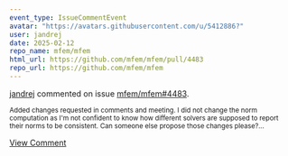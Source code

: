 ```yaml
---
event_type: IssueCommentEvent
avatar: "https://avatars.githubusercontent.com/u/5412886?"
user: jandrej
date: 2025-02-12
repo_name: mfem/mfem
html_url: https://github.com/mfem/mfem/pull/4483
repo_url: https://github.com/mfem/mfem
---
```


<a href='https://github.com/jandrej' target='_blank'>jandrej</a> commented on issue <a href='https://github.com/mfem/mfem/pull/4483' target='_blank'>mfem/mfem#4483</a>.

<small>Added changes requested in comments and meeting. I did not change the norm computation as I'm not confident to know how different solvers are supposed to report their norms to be consistent. Can someone else propose those changes please?...</small>

<a href='https://github.com/mfem/mfem/pull/4483' target='_blank'>View Comment</a>
